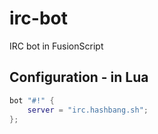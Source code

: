 # irc-bot
IRC bot in FusionScript

## Configuration - in Lua

```lua
bot "#!" {
	server = "irc.hashbang.sh";
};
```
